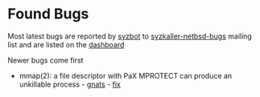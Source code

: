 # Found Bugs

Most latest bugs are reported by [syzbot](/docs/syzbot.md) to
[syzkaller-netbsd-bugs](https://groups.google.com/forum/#!forum/syzkaller-netbsd-bugs)
mailing list and are listed on the [dashboard](https://syzkaller.appspot.com/#netbsd)

Newer bugs come first

- mmap(2): a file descriptor with PaX MPROTECT can produce an unkillable process - [gnats](http://gnats.netbsd.org/52658) - [fix](https://github.com/NetBSD/src/commit/8d45bd6de2c49d27b4f59c70f057d174b47d9278)
